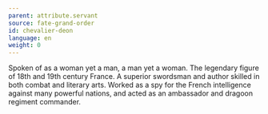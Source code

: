 ```yaml
---
parent: attribute.servant
source: fate-grand-order
id: chevalier-deon
language: en
weight: 0
---
```


Spoken of as a woman yet a man, a man yet a woman.
The legendary figure of 18th and 19th century France.
A superior swordsman and author skilled in both combat and literary arts.
Worked as a spy for the French intelligence against many powerful nations, and acted as an ambassador and dragoon regiment commander.
